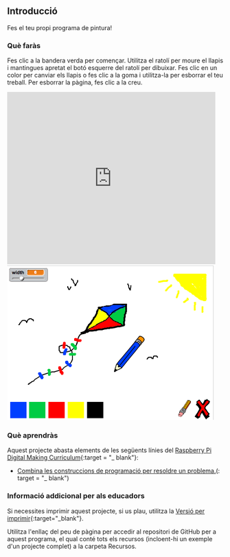 ## Introducció

Fes el teu propi programa de pintura!

### Què faràs

Fes clic a la bandera verda per començar. Utilitza el ratolí per moure el llapis i mantingues apretat el botó esquerre del ratolí per dibuixar. Fes clic en un color per canviar els llapis o fes clic a la goma i utilitza-la per esborrar el teu treball. Per esborrar la pàgina, fes clic a la creu.

<div class="scratch-preview">
  <iframe allowtransparency="true" width="485" height="402" src="https://scratch.mit.edu/projects/embed/63473366/?autostart=false" frameborder="0"></iframe>
  <img src="images/paint-final.png">
</div>

### Què aprendràs

Aquest projecte abasta elements de les següents línies del [Raspberry Pi Digital Making Curriculum](http://rpf.io/curriculum){:target = "_ blank"}:

+ [Combina les construccions de programació per resoldre un problema.](https://www.raspberrypi.org/curriculum/programming/builder)(: target = "_ blank")

### Informació addicional per als educadors

Si necessites imprimir aquest projecte, si us plau, utilitza la [Versió per imprimir](https://projects.raspberrypi.org/en/projects/paint-box/print){:target="_blank"}.

Utilitza l'enllaç del peu de pàgina per accedir al repositori de GitHub per a aquest programa, el qual conté tots els recursos (incloent-hi un exemple d'un projecte complet) a la carpeta Recursos.